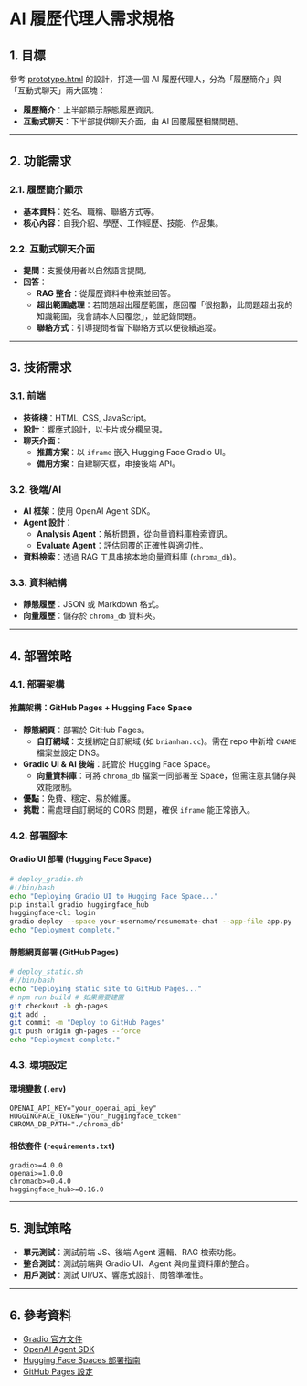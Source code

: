 
# AI 履歷代理人需求規格

## 1. 目標

參考 [prototype.html](./prototype.html) 的設計，打造一個 AI 履歷代理人，分為「履歷簡介」與「互動式聊天」兩大區塊：

- **履歷簡介**：上半部顯示靜態履歷資訊。
- **互動式聊天**：下半部提供聊天介面，由 AI 回覆履歷相關問題。

---

## 2. 功能需求

### 2.1. 履歷簡介顯示

- **基本資料**：姓名、職稱、聯絡方式等。
- **核心內容**：自我介紹、學歷、工作經歷、技能、作品集。

### 2.2. 互動式聊天介面

- **提問**：支援使用者以自然語言提問。
- **回答**：
  - **RAG 整合**：從履歷資料中檢索並回答。
  - **超出範圍處理**：若問題超出履歷範圍，應回覆「很抱歉，此問題超出我的知識範圍，我會請本人回覆您」，並記錄問題。
  - **聯絡方式**：引導提問者留下聯絡方式以便後續追蹤。

---

## 3. 技術需求

### 3.1. 前端

- **技術棧**：HTML, CSS, JavaScript。
- **設計**：響應式設計，以卡片或分欄呈現。
- **聊天介面**：
  - **推薦方案**：以 `iframe` 嵌入 Hugging Face Gradio UI。
  - **備用方案**：自建聊天框，串接後端 API。

### 3.2. 後端/AI

- **AI 框架**：使用 OpenAI Agent SDK。
- **Agent 設計**：
  - **Analysis Agent**：解析問題，從向量資料庫檢索資訊。
  - **Evaluate Agent**：評估回覆的正確性與適切性。
- **資料檢索**：透過 RAG 工具串接本地向量資料庫 (`chroma_db`)。

### 3.3. 資料結構

- **靜態履歷**：JSON 或 Markdown 格式。
- **向量履歷**：儲存於 `chroma_db` 資料夾。

---

## 4. 部署策略

### 4.1. 部署架構

#### 推薦架構：GitHub Pages + Hugging Face Space

- **靜態網頁**：部署於 GitHub Pages。
  - **自訂網域**：支援綁定自訂網域 (如 `brianhan.cc`)。需在 repo 中新增 `CNAME` 檔案並設定 DNS。
- **Gradio UI & AI 後端**：託管於 Hugging Face Space。
  - **向量資料庫**：可將 `chroma_db` 檔案一同部署至 Space，但需注意其儲存與效能限制。
- **優點**：免費、穩定、易於維護。
- **挑戰**：需處理自訂網域的 CORS 問題，確保 `iframe` 能正常嵌入。

### 4.2. 部署腳本

#### Gradio UI 部署 (Hugging Face Space)

```bash
# deploy_gradio.sh
#!/bin/bash
echo "Deploying Gradio UI to Hugging Face Space..."
pip install gradio huggingface_hub
huggingface-cli login
gradio deploy --space your-username/resumemate-chat --app-file app.py
echo "Deployment complete."
```

#### 靜態網頁部署 (GitHub Pages)

```bash
# deploy_static.sh
#!/bin/bash
echo "Deploying static site to GitHub Pages..."
# npm run build # 如果需要建置
git checkout -b gh-pages
git add .
git commit -m "Deploy to GitHub Pages"
git push origin gh-pages --force
echo "Deployment complete."
```

### 4.3. 環境設定

#### 環境變數 (`.env`)

```env
OPENAI_API_KEY="your_openai_api_key"
HUGGINGFACE_TOKEN="your_huggingface_token"
CHROMA_DB_PATH="./chroma_db"
```

#### 相依套件 (`requirements.txt`)

```env
gradio>=4.0.0
openai>=1.0.0
chromadb>=0.4.0
huggingface_hub>=0.16.0
```

---

## 5. 測試策略

- **單元測試**：測試前端 JS、後端 Agent 邏輯、RAG 檢索功能。
- **整合測試**：測試前端與 Gradio UI、Agent 與向量資料庫的整合。
- **用戶測試**：測試 UI/UX、響應式設計、問答準確性。

---

## 6. 參考資料

- [Gradio 官方文件](https://www.gradio.app/docs/)
- [OpenAI Agent SDK](https://platform.openai.com/docs/agents)
- [Hugging Face Spaces 部署指南](https://huggingface.co/docs/hub/spaces)
- [GitHub Pages 設定](https://docs.github.com/en/pages)
